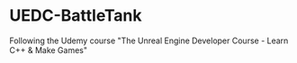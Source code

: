 # UEDC-BattleTank
Following the Udemy course "The Unreal Engine Developer Course - Learn C++ &amp; Make Games" 
